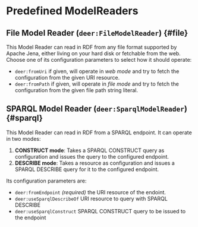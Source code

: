 # Predefined ModelReaders

## File Model Reader (`deer:FileModelReader`) {#file}
This Model Reader can read in RDF from any file format supported by Apache Jena,
either living on your hard disk or fetchable from the web.
Choose one of its configuration parameters to select how it should operate:

 * `deer:fromUri` if given, will operate in *web mode* and try to fetch the
 configuration from the given URI resource.
 * `deer:fromPath` if given, will operate in *file mode* and try to fetch the
 configuration from the given file path string literal.
 
## SPARQL Model Reader (`deer:SparqlModelReader`) {#sparql}
This Model Reader can read in RDF from a SPARQL endpoint.
It can operate in two modes:
 1. **CONSTRUCT mode**: Takes a SPARQL CONSTRUCT query as configuration and issues the query to
 the configured endpoint. 
 2. **DESCRIBE mode**: Takes a resource as configuration and issues a SPARQL DESCRIBE query for it to
 the configured endpoint.

Its configuration parameters are:

 * `deer:fromEndpoint` *(required)* the URI resource of the endoint.
 * `deer:useSparqlDescribeOf` URI resource to query with SPARQL DESCRIBE
 * `deer:useSparqlConstruct` SPARQL CONSTRUCT query to be issued to the endpoint